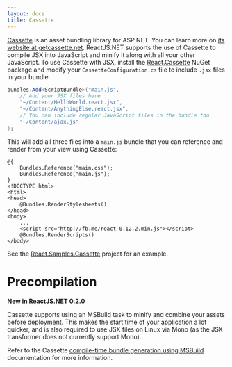 ```yaml
---
layout: docs
title: Cassette
---
```


[Cassette](http://getcassette.net/) is an asset bundling library for ASP.NET.
You can learn more on [its website at getcassette.net](http://getcassette.net/).
ReactJS.NET supports the use of Cassette to compile JSX into JavaScript and
minify it along with all your other JavaScript. To use Cassette with JSX,
install the [React.Cassette](https://www.nuget.org/packages/Cassette.React/)
NuGet package and modify your `CassetteConfiguration.cs` file to include `.jsx`
files in your bundle.

```csharp
bundles.Add<ScriptBundle>("main.js",
	// Add your JSX files here
	"~/Content/HelloWorld.react.jsx",
	"~/Content/AnythingElse.react.jsx",
	// You can include regular JavaScript files in the bundle too
	"~/Content/ajax.js"
);
```

This will add all three files into a `main.js` bundle that you can reference and
render from your view using Cassette:

```html{2-3,13}
@{
	Bundles.Reference("main.css");
	Bundles.Reference("main.js");
}
<!DOCTYPE html>
<html>
<head>
	@Bundles.RenderStylesheets()
</head>
<body>
	...
	<script src="http://fb.me/react-0.12.2.min.js"></script>
	@Bundles.RenderScripts()
</body>
```

See the [React.Samples.Cassette](https://github.com/reactjs/React.NET/tree/master/src/React.Sample.Cassette)
project for an example.

Precompilation
==============

**New in ReactJS.NET 0.2.0**

Cassette supports using an MSBuild task to minify and combine your assets before
deployment. This makes the start time of your application a lot quicker, and is
also required to use JSX files on Linux via Mono (as the JSX transformer does
not currently support Mono).

Refer to the Cassette
[compile-time bundle generation using MSBuild](http://getcassette.net/documentation/v2/msbuild)
documentation for more information.
